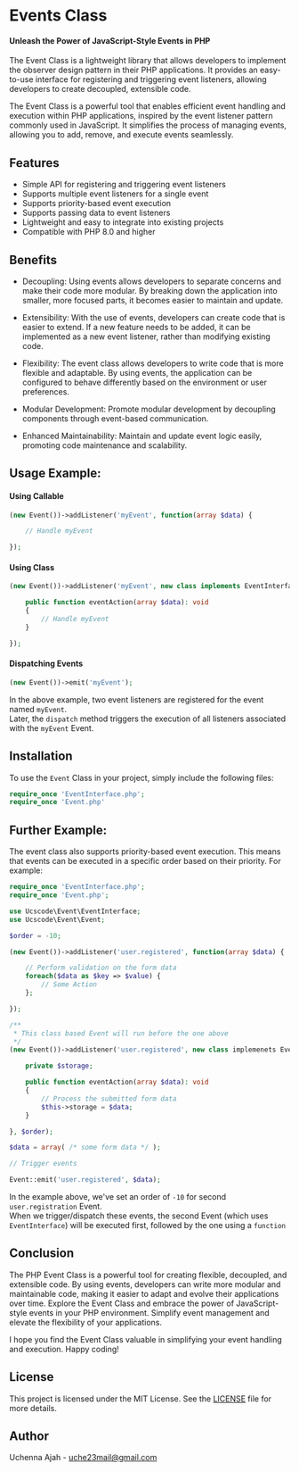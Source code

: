 # Events Class

#### Unleash the Power of JavaScript-Style Events in PHP

The Event Class is a lightweight library that allows developers to implement the observer design pattern in their PHP applications. It provides an easy-to-use interface for registering and triggering event listeners, allowing developers to create decoupled, extensible code.

The Event Class is a powerful tool that enables efficient event handling and execution within PHP applications, inspired by the event listener pattern commonly used in JavaScript. It simplifies the process of managing events, allowing you to add, remove, and execute events seamlessly.

## Features

-   Simple API for registering and triggering event listeners
-   Supports multiple event listeners for a single event
-   Supports priority-based event execution
-   Supports passing data to event listeners
-   Lightweight and easy to integrate into existing projects
-   Compatible with PHP 8.0 and higher

## Benefits

-   Decoupling: Using events allows developers to separate concerns and make their code more modular. By breaking down the application into smaller, more focused parts, it becomes easier to maintain and update.
    
-   Extensibility: With the use of events, developers can create code that is easier to extend. If a new feature needs to be added, it can be implemented as a new event listener, rather than modifying existing code.
    
-   Flexibility: The event class allows developers to write code that is more flexible and adaptable. By using events, the application can be configured to behave differently based on the environment or user preferences.

-   Modular Development: Promote modular development by decoupling components through event-based communication.

-   Enhanced Maintainability: Maintain and update event logic easily, promoting code maintenance and scalability.

## Usage Example:

#### Using Callable

```php
(new Event())->addListener('myEvent', function(array $data) {

    // Handle myEvent

});
```

#### Using Class

```php
(new Event())->addListener('myEvent', new class implements EventInterface {

    public function eventAction(array $data): void 
    {
        // Handle myEvent
    }

});
```

#### Dispatching Events

```php
(new Event())->emit('myEvent');
```

In the above example, two event listeners are registered for the event named `myEvent`. <br>
Later, the `dispatch` method triggers the execution of all listeners associated with the `myEvent` Event.

## Installation

To use the `Event` Class in your project, simply include the following files:
```php
require_once 'EventInterface.php';
require_once 'Event.php'
```



## Further Example:

The event class also supports priority-based event execution. This means that events can be executed in a specific order based on their priority. For example:

```php
require_once 'EventInterface.php';
require_once 'Event.php';

use Ucscode\Event\EventInterface;
use Ucscode\Event\Event;

$order = -10;

(new Event())->addListener('user.registered', function(array $data) {

    // Perform validation on the form data
    foreach($data as $key => $value) {
        // Some Action
    };

});

/**
 * This class based Event will run before the one above
 */
(new Event())->addListener('user.registered', new class implemenets EventInterface {

    private $storage;

    public function eventAction(array $data): void 
    {
        // Process the submitted form data
        $this->storage = $data;
    }

}, $order);

$data = array( /* some form data */ );

// Trigger events

Event::emit('user.registered', $data);
```

In the example above, we've set an order of `-10` for second `user.registration` Event. <br>
When we trigger/dispatch these events, the second Event (which uses `EventInterface`) will be executed first, followed by the one using a `function`


## Conclusion

The PHP Event Class is a powerful tool for creating flexible, decoupled, and extensible code. By using events, developers can write more modular and maintainable code, making it easier to adapt and evolve their applications over time. Explore the Event Class and embrace the power of JavaScript-style events in your PHP environment. Simplify event management and elevate the flexibility of your applications.

I hope you find the Event Class valuable in simplifying your event handling and execution. Happy coding!

## License

This project is licensed under the MIT License. See the [LICENSE](https://opensource.org/licenses/MIT) file for more details.

## Author

Uchenna Ajah - [uche23mail@gmail.com](mailto:uche23mail@gmail.com)

